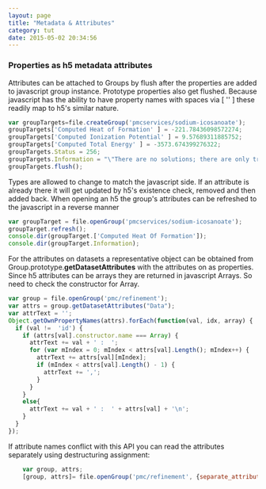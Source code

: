 ```yaml
---
layout: page
title: "Metadata & Attributes"
category: tut
date: 2015-05-02 20:34:56
---
```


### Properties as h5 metadata attributes

Attributes can be attached to Groups by flush after the properties are added to 
javascript group instance.  Prototype properties also get flushed.
Because javascript has the ability to have property names with spaces via [ '' ]
these readily map to h5's similar nature.

```javascript
var groupTargets=file.createGroup('pmcservices/sodium-icosanoate');
groupTargets['Computed Heat of Formation' ] = -221.78436098572274;
groupTargets['Computed Ionization Potential' ] = 9.57689311885752;
groupTargets['Computed Total Energy' ] = -3573.674399276322;
groupTargets.Status = 256;
groupTargets.Information = "\"There are no solutions; there are only trade-offs.\" -- Thomas Sowell";
groupTargets.flush();
```

Types are allowed to change to match the javascript side. If an attribute is
already there it will get updated by h5's existence check, removed and then
added back. When opening an h5 the group's attributes can be refreshed to the
javascript in a reverse manner

```javascript
var groupTarget = file.openGroup('pmcservices/sodium-icosanoate');
groupTarget.refresh();
console.dir(groupTarget.['Computed Heat Of Formation']);
console.dir(groupTarget.Information);
```

For the attributes on datasets a representative object can be obtained from
Group.prototype.**getDatasetAttributes** with the attributes on as properties.
Since h5 attributes can be arrays they are returned in javascript Arrays.  So
need to check the constructor for Array.

```javascript
var group = file.openGroup('pmc/refinement');
var attrs = group.getDatasetAttributes("Data");
var attrText = '';
Object.getOwnPropertyNames(attrs).forEach(function(val, idx, array) {
  if (val !=  'id') {
    if (attrs[val].constructor.name === Array) {
      attrText += val + ' :  ';
      for (var mIndex = 0; mIndex < attrs[val].Length(); mIndex++) {
        attrText += attrs[val][mIndex];
        if (mIndex < attrs[val].Length() - 1) {
          attrText += ',';
        }
      }
    }
    else{
      attrText += val + ' :  ' + attrs[val] + '\n';
    }
  }
});
```

If attribute names conflict with this API you can read the attributes separately using destructuring assignment:

```javascript
    var group, attrs;
    [group, attrs]= file.openGroup('pmc/refinement', {separate_attributes: true});

```